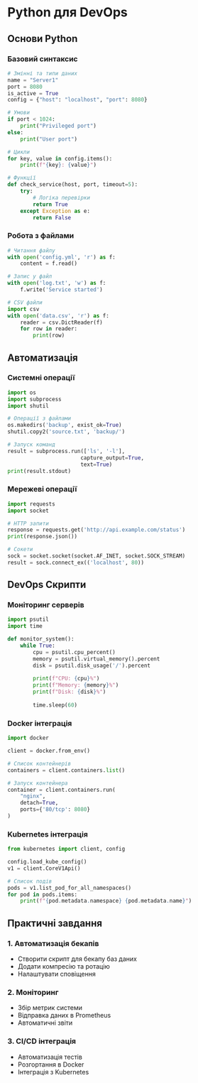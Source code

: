 # Python для DevOps

## Основи Python

### Базовий синтаксис
```python
# Змінні та типи даних
name = "Server1"
port = 8080
is_active = True
config = {"host": "localhost", "port": 8080}

# Умови
if port < 1024:
    print("Privileged port")
else:
    print("User port")

# Цикли
for key, value in config.items():
    print(f"{key}: {value}")

# Функції
def check_service(host, port, timeout=5):
    try:
        # Логіка перевірки
        return True
    except Exception as e:
        return False
```

### Робота з файлами
```python
# Читання файлу
with open('config.yml', 'r') as f:
    content = f.read()

# Запис у файл
with open('log.txt', 'w') as f:
    f.write('Service started')

# CSV файли
import csv
with open('data.csv', 'r') as f:
    reader = csv.DictReader(f)
    for row in reader:
        print(row)
```

## Автоматизація

### Системні операції
```python
import os
import subprocess
import shutil

# Операції з файлами
os.makedirs('backup', exist_ok=True)
shutil.copy2('source.txt', 'backup/')

# Запуск команд
result = subprocess.run(['ls', '-l'], 
                       capture_output=True, 
                       text=True)
print(result.stdout)
```

### Мережеві операції
```python
import requests
import socket

# HTTP запити
response = requests.get('http://api.example.com/status')
print(response.json())

# Сокети
sock = socket.socket(socket.AF_INET, socket.SOCK_STREAM)
result = sock.connect_ex(('localhost', 80))
```

## DevOps Скрипти

### Моніторинг серверів
```python
import psutil
import time

def monitor_system():
    while True:
        cpu = psutil.cpu_percent()
        memory = psutil.virtual_memory().percent
        disk = psutil.disk_usage('/').percent
        
        print(f"CPU: {cpu}%")
        print(f"Memory: {memory}%")
        print(f"Disk: {disk}%")
        
        time.sleep(60)
```

### Docker інтеграція
```python
import docker

client = docker.from_env()

# Список контейнерів
containers = client.containers.list()

# Запуск контейнера
container = client.containers.run(
    "nginx",
    detach=True,
    ports={'80/tcp': 8080}
)
```

### Kubernetes інтеграція
```python
from kubernetes import client, config

config.load_kube_config()
v1 = client.CoreV1Api()

# Список подів
pods = v1.list_pod_for_all_namespaces()
for pod in pods.items:
    print(f"{pod.metadata.namespace} {pod.metadata.name}")
```

## Практичні завдання

### 1. Автоматизація бекапів
- Створити скрипт для бекапу баз даних
- Додати компресію та ротацію
- Налаштувати сповіщення

### 2. Моніторинг
- Збір метрик системи
- Відправка даних в Prometheus
- Автоматичні звіти

### 3. CI/CD інтеграція
- Автоматизація тестів
- Розгортання в Docker
- Інтеграція з Kubernetes